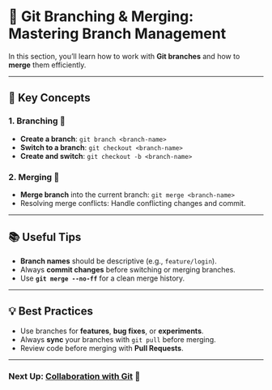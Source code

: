 # 🌿 Git Branching & Merging: Mastering Branch Management

In this section, you’ll learn how to work with **Git branches** and how to **merge** them efficiently.

---

## 🔧 Key Concepts

### 1. **Branching** 🌱
- **Create a branch**: `git branch <branch-name>`
- **Switch to a branch**: `git checkout <branch-name>`
- **Create and switch**: `git checkout -b <branch-name>`

### 2. **Merging** 🔀
- **Merge branch** into the current branch: `git merge <branch-name>`
- Resolving merge conflicts: Handle conflicting changes and commit.

---

## 📚 Useful Tips
- **Branch names** should be descriptive (e.g., `feature/login`).
- Always **commit changes** before switching or merging branches.
- Use **`git merge --no-ff`** for a clean merge history.

---

## 💡 Best Practices
- Use branches for **features**, **bug fixes**, or **experiments**.
- Always **sync** your branches with `git pull` before merging.
- Review code before merging with **Pull Requests**.

---

### Next Up: [Collaboration with Git](../04-collaboration/README.md) 🤝
